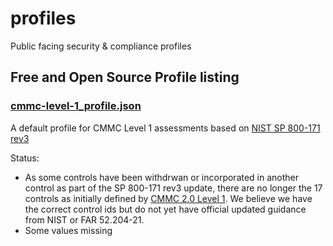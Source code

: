 # profiles
Public facing security &amp; compliance profiles

## Free and Open Source Profile listing

### [cmmc-level-1_profile.json](CMMC/cmmc-level-1_profile.json)

A default profile for CMMC Level 1 assessments based on [NIST SP 800-171 rev3](https://github.com/usnistgov/oscal-content/tree/main/nist.gov/SP800-171/rev3)

Status:

- As some controls have been withdrwan or incorporated in another control as part of the SP 800-171 rev3 update, there are no longer the 17 controls as initially defined by [CMMC 2.0 Level 1](https://www.federalregister.gov/documents/2023/12/26/2023-27280/cybersecurity-maturity-model-certification-cmmc-program#sectno-reference-170.15). We believe we have the correct control ids but do not yet have official updated guidance from NIST or FAR 52.204-21.
- Some values missing

